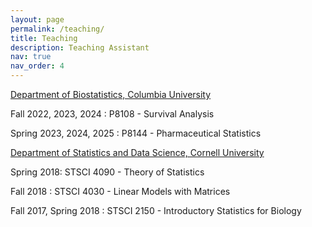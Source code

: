 ```yaml
---
layout: page
permalink: /teaching/
title: Teaching
description: Teaching Assistant
nav: true
nav_order: 4
---
```


<a href ='https://www.publichealth.columbia.edu/'> Department of Biostatistics, Columbia University</a>

Fall 2022, 2023, 2024 : P8108 - Survival Analysis 

Spring 2023, 2024, 2025 : P8144 - Pharmaceutical Statistics

<a href ='https://www.cornell.edu/'> Department of Statistics and Data Science, Cornell University </a> 

Spring 2018: STSCI 4090 - Theory of Statistics

Fall 2018 : STSCI 4030 - Linear Models with Matrices 

Fall 2017, Spring 2018 : STSCI 2150 - Introductory Statistics for Biology 

<!--Fall 2018: STSCI 4270 - Introduction to Survival Analysis ( 1 semester ) -->




